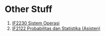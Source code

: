 # Other Stuff
1. [IF2230 Sistem Operasi](https://github.com/tugas-itb-erick/kuliah-archive/tree/master/IF2230-OS)
2. [IF2122 Probabilitas dan Statistika (Asisten)](https://github.com/tugas-itb-erick/kuliah-archive/tree/master/IF2122-Probstat-Asisten)
